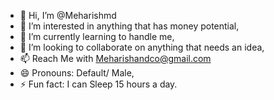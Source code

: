 - 👋 Hi, I’m @Meharishmd
- 👀 I’m interested in anything that has money potential,
- 🌱 I’m currently learning to handle me,
-  💞️ I’m looking to collaborate on anything that needs an idea,
- 📫 Reach Me with Meharishandco@gmail.com
- 😄 Pronouns: Default/ Male,
- ⚡ Fun fact: I can Sleep 15 hours a day.

<!---
Meharishmd/Meharishmd is a ✨ special ✨ repository because its `README.md` (this file) appears on your GitHub profile.
You can click the Preview link to take a look at your changes.
--->
